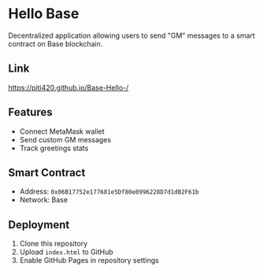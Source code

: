 # Hello Base

Decentralized application allowing users to send "GM" messages to a smart contract on Base blockchain.

## Link
https://piti420.github.io/Base-Hello-/

## Features
- Connect MetaMask wallet
- Send custom GM messages
- Track greetings stats

## Smart Contract
- Address: `0x06B17752e177681e5Df80e0996228D7d1dB2F61b`
- Network: Base

## Deployment
1. Clone this repository
2. Upload `index.html` to GitHub
3. Enable GitHub Pages in repository settings
